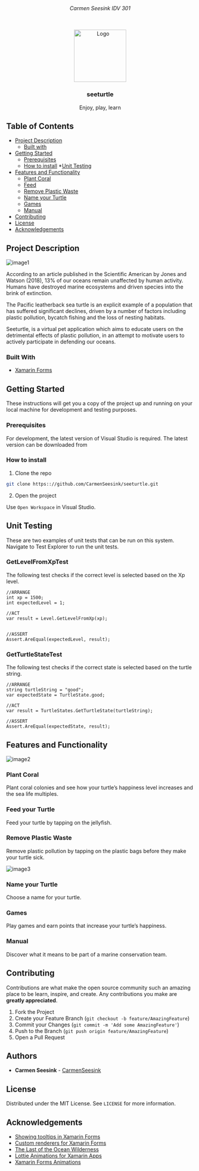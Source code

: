 <!-- PROJECT LOGO -->
<br />
<h6 align="center">Carmen Seesink IDV 301</h6>
<p align="center">
</br>
   
  <a href="https://github.com/CarmenSeesink/seeturtle ">
    <img src="Images/logo.png" alt="Logo" width="140" height="140">
  </a>
  
  <h3 align="center">seeturtle</h3>

  <p align="center">
    Enjoy, play, learn
  </p>


<!-- TABLE OF CONTENTS -->
## Table of Contents

* [Project Description](#project-description)
  * [Built with](#built-with)
* [Getting Started](#getting-started)
  * [Prerequisites](#prerequisites)
  * [How to install](#how-to-install)
*[Unit Testing](#unit-testing)
* [Features and Functionality](#features-and-functionality)
   * [Plant Coral](#plant-coral)
   * [Feed](#multiplayer)
   * [Remove Plastic Waste](#sentences-and-score)
   * [Name your Turtle](#name-your-turtle)
   * [Games](#games)
   * [Manual](#manual)
* [Contributing](#contributing)
* [License](#license)
* [Acknowledgements](#acknowledgements)



<!--PROJECT DESCRIPTION-->
## Project Description

![image1][image1]

According to an article published in the Scientific American by Jones and Watson (2018), 13% of our oceans remain unaffected by human activity. Humans have destroyed marine ecosystems and driven species into the brink of extinction.

The Pacific leatherback sea turtle is an explicit example of a population that has suffered significant declines, driven by a number of factors including plastic pollution, bycatch fishing and the loss of nesting habitats. 

Seeturtle, is a virtual pet application which aims to educate users on the detrimental effects of plastic pollution, in an attempt to motivate users to actively participate in defending our oceans.

### Built With

* [Xamarin Forms]( https://docs.microsoft.com/en-us/xamarin/xamarin-forms/)

<!-- GETTING STARTED -->
## Getting Started

These instructions will get you a copy of the project up and running on your local machine for development and testing purposes.

### Prerequisites

For development, the latest version of Visual Studio is required. The latest version can be downloaded from 

### How to install
 
1. Clone the repo
```sh
git clone https:://github.com/CarmenSeesink/seeturtle.git
```
2. Open the project

Use `Open Workspace` in Visual Studio.


## Unit Testing

These are two examples of unit tests that can be run on this system. Navigate to Test Explorer to run the unit tests.


### GetLevelFromXpTest

The following test checks if the correct level is selected based on the Xp level. 
```
//ARRANGE
int xp = 1500;
int expectedLevel = 1;

//ACT
var result = Level.GetLevelFromXp(xp);


//ASSERT
Assert.AreEqual(expectedLevel, result);
```

### GetTurtleStateTest

The following test checks if the correct state is selected based on the turtle string. 

```
//ARRANGE
string turtleString = "good";
var expectedState = TurtleState.good;

//ACT
var result = TurtleStates.GetTurtleState(turtleString);

//ASSERT
Assert.AreEqual(expectedState, result);
```


<!-- FEATURES AND FUNCTIONALITY-->
## Features and Functionality

![image2][image2]

### Plant Coral

Plant coral colonies and see how your turtle’s happiness level increases and the sea life multiples.

### Feed your Turtle

Feed your turtle by tapping on the jellyfish.

### Remove Plastic Waste

Remove plastic pollution by tapping on the plastic bags before they make your turtle sick.

![image3][image3] 

### Name your Turtle

Choose a name for your turtle.

### Games

Play games and earn points that increase your turtle’s happiness.

### Manual

Discover what it means to be part of a marine conservation team.

<!-- CONTRIBUTING -->
## Contributing

Contributions are what make the open source community such an amazing place to be learn, inspire, and create. Any contributions you make are **greatly appreciated**.

1. Fork the Project
2. Create your Feature Branch (`git checkout -b feature/AmazingFeature`)
3. Commit your Changes (`git commit -m 'Add some AmazingFeature'`)
4. Push to the Branch (`git push origin feature/AmazingFeature`)
5. Open a Pull Request

<!-- AUTHORS -->
## Authors

* **Carmen Seesink** - [CarmenSeesink](https://github.com/CarmenSeesink)

<!-- LICENSE -->
## License

Distributed under the MIT License. See `LICENSE` for more information.

<!-- ACKNOWLEDGEMENTS -->
## Acknowledgements

* [Showing tooltips in Xamarin Forms](https://www.xamboy.com/2019/03/01/showing-tooltips-in-xamarin-forms/)
* [Custom renderers for Xamarin Forms](https://www.youtube.com/watch?v=ux09gAB13kQ)
* [The Last of the Ocean Wilderness]( https://blogs.scientificamerican.com/observations/the-last-of-the-ocean-wilderness/)
* [Lottie Animations for Xamarin Apps]( https://www.youtube.com/watch?v=vo0_pVMXRAo)
* [Xamarin Forms Animations]( https://www.youtube.com/watch?v=ypKnAKJL9CA)

<!-- MARKDOWN LINKS & IMAGES -->
[image1]: Images/1.png
[image2]: Images/2.png
[image3]: Images/3.png


